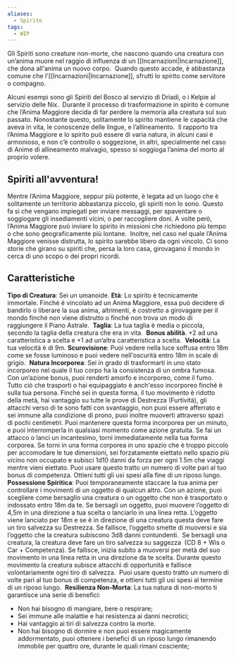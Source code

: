 ```yaml
---
aliases:
  - Spirito
tags:
  - WIP
---
```

Gli Spiriti sono creature non-morte, che nascono quando una creatura con un’anima muore nel raggio di influenza di un [[Incarnazioni|Incarnazione]], che dona all'anima un nuovo corpo. 
Quando questo accade, è abbastanza comune che l'[[Incarnazioni|Incarnazione]], sfrutti lo spirito come servitore o compagno. 

Alcuni esempi sono gli Spiriti del Bosco al servizio di Driadi, o i Kelpie al servizio delle Nix. 
Durante il processo di trasformazione in spirito è comune che l’Anima Maggiore decida di far perdere la memoria alla creatura sul suo passato. Nonostante questo, solitamente lo spirito mantiene le capacità che aveva in vita, le conoscenze delle lingue, e l’allineamento.  Il rapporto tra l’Anima Maggiore e lo spirito può essere di varia natura, in alcuni casi è armonioso, e non c’è controllo o soggezione, in altri, specialmente nel caso di Anime di allineamento malvagio, spesso si soggioga l’anima del morto al proprio volere. 

## Spiriti all'avventura!

Mentre l’Anima Maggiore, seppur più potente, è legata ad un luogo che è solitamente un territorio abbastanza piccolo, gli spiriti non lo sono. Questo fa sì che vengano impiegati per inviare messaggi, per spaventare o soggiogare gli insediamenti vicini, o per raccogliere doni.
A volte però, l’Anima Maggiore può inviare lo spirito in missioni che richiedono più tempo o che sono geograficamente più lontane. 
Inoltre, nel caso nel quale l’Anima Maggiore venisse distrutta, lo spirito sarebbe libero da ogni vincolo. Ci sono storie che girano su spiriti che, persa la loro casa, girovagano il mondo in cerca di uno scopo o dei propri ricordi. 

## Caratteristiche

**Tipo di Creatura**: Sei un umanoide.
**Età**: Lo spirito è tecnicamente immortale. Finché è vincolato ad un Anima Maggiore, essa può decidere di bandirlo o liberare la sua anima, altrimenti, è costretto a girovagare per il mondo finché non viene distrutto o finché non trova un modo di raggiungere il Piano Astrale. 
**Taglia**: La tua taglia è media o piccola, secondo la taglia della creatura che era in vita. 
**Bonus abilità**. +2 ad una caratteristica a scelta e +1 ad un’altra caratteristica a scelta. 
**Velocità**: La tua velocità è di 9m.
**Scurovisione**: Puoi vedere nella luce soffusa entro 18m come se fosse luminoso e puoi vedere nell'oscurità entro 18m in scale di grigio. 
**Natura Incorporea**: Sei in grado di trasformarti in uno stato incorporeo nel quale il tuo corpo ha la consistenza di un ombra fumosa. Con un’azione bonus, puoi renderti amorfo e incorporeo, come il fumo. Tutto ciò che trasporti o hai equipaggiato è anch'esso incorporeo finché è sulla tua persona. Finché sei in questa forma, il tuo movimento è ridotto della metà, hai vantaggio su tutte le prove di Destrezza (Furtività), gli attacchi verso di te sono fatti con svantaggio, non puoi essere afferrato e sei immune alla condizione di prono, puoi inoltre muoverti attraverso spazi di pochi centimetri. Puoi mantenere questa forma incorporea per un minuto, e puoi interromperla in qualsiasi momento come azione gratuita. Se fai un attacco o lanci un incantesimo, torni immediatamente nella tua forma corporea. Se torni in una forma corporea in uno spazio che è troppo piccolo per accomodare le tue dimensioni, sei forzatamente eiettato nello spazio più vicino non occupato e subisci 1d10 danni da forza per ogni 1.5m che viaggi mentre vieni eiettato. Puoi usare questo tratto un numero di volte pari al tuo bonus di competenza. Ottieni tutti gli usi spesi alla fine di un riposo lungo.
**Possessione Spiritica**: Puoi temporaneamente staccare la tua anima per controllare i movimenti di un oggetto di qualcun altro. Con un azione, puoi scegliere come bersaglio una creatura o un oggetto che non è trasportato o indossato entro 18m da te. Se bersagli un oggetto, puoi muovere l’oggetto di 4,5m in una direzione a tua scelta o lanciarlo in una linea retta. L’oggetto viene lanciato per 18m e se è in direzione di una creatura questa deve fare un tiro salvezza su Destrezza. Se fallisce, l’oggetto smette di muoversi e sia l’oggetto che la creatura subiscono 3d8 danni contundenti. 
Se bersagli una creatura, la creatura deve fare un tiro salvezza su saggezza  (CD 8 + Wis o Car + Competenza). Se fallisce, inizia subito a muoversi per metà del suo movimento in una linea retta in una direzione da te scelta. Durante questo movimento la creatura subisce attacchi di opportunità e fallisce volontariamente ogni tiro di salvezza. 
Puoi usare questo tratto un numero di volte pari al tuo bonus di competenza, e ottieni tutti gli usi spesi al termine di un riposo lungo. 
**Resilienza Non-Morta**: La tua natura di non-morto ti garantisce una serie di benefici:
- Non hai bisogno di mangiare, bere o respirare;
- Sei immune alle malattie e hai resistenza ai danni necrotici;
- Hai vantaggio ai tiri di salvezza contro la morte.
- Non hai bisogno di dormire e non puoi essere magicamente addormentato, puoi ottenere i benefici di un riposo lungo rimanendo immobile per quattro ore, durante le quali rimani cosciente;